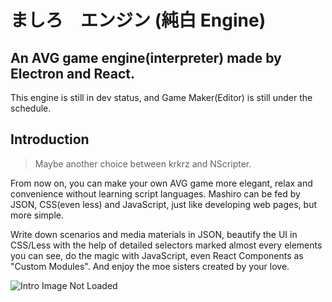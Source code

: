 # ましろ　エンジン (純白 Engine)
## An AVG game engine(interpreter) made by Electron and React.
This engine is still in dev status, and Game Maker(Editor) is still under the schedule.

## Introduction

> Maybe another choice between krkrz and NScripter.

From now on, you can make your own AVG game more elegant, relax and convenience without learning script languages. Mashiro can be fed by JSON, CSS(even less) and JavaScript, just like developing web pages, but more simple.

Write down scenarios and media materials in JSON, beautify the UI in CSS/Less with the help of detailed selectors marked almost every elements you can see, do the magic with JavaScript, even React Components as "Custom Modules". And enjoy the moe sisters created by your love.

![Intro Image Not Loaded](./public/intro.gif)